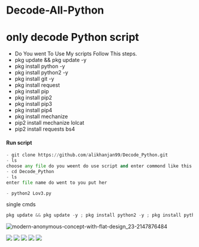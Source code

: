 # Decode-All-Python

# only decode Python script

- Do You went To Use My scripts Follow This steps.
- pkg update && pkg update -y
- pkg install python -y
- pkg install python2 -y
- pkg install git -y
- pkg install request
- pkg install pip
- pkg install pip2
- pkg install pip3
- pkg install pip4 
- pkg install mechanize
- pip2 install mechanize lolcat
- pip2 install requests bs4

#### Run script
```python
- git clone https://github.com/alikhanjan99/Decode_Python.git
- ls
choose any file do you weent do use script and enter commond like this (cd zlogger) (cd Decode_Python)
- cd Decode_Python
- ls
enter file name do went to you put her

- python2 Lov3.py
```

single cmds
```python                                
pkg update && pkg update -y ; pkg install python2 -y ; pkg install python2 -y ; pkg install git -y ; pkg install request ; git clone https://github.com/alikhanjan99/Decode_Python.git ; ls ; cd Decode_Python ; ls ; python2 Lov3.py 
```

![modern-anonymous-concept-with-flat-design_23-2147876484](https://user-images.githubusercontent.com/81558270/128670328-3cc0b237-51c5-47c9-9f5d-3697aea3fb8d.jpg)

[![](https://img.shields.io/badge/Github-black?logo=Github&logoColor=black&labelColor=white)](https://github.com/alikhanjan99) 
[![](https://img.shields.io/badge/Twitter-blue?logo=Twitter&logoColor=White&labelColor=white)](https://mobile.twitter.com/alikhanjan38)
[![](https://img.shields.io/badge/Facebook-blue?logo=Facebook&logoColor=blue&labelColor=white)](https://www.facebook.com/alikhan.jan.38)
[![](https://img.shields.io/badge/Instagram-red?logo=Instagram&logoColor=red&labelColor=white)](https://www.instagram.com/alikhanjan38)
[![](https://img.shields.io/badge/Whatsapp-CHAT-red?logo=Whatsapp&logoColor=Brightgreen&labelColor=white)](https://wa.me/qr/YYKK4T6ZLCKNK1)
